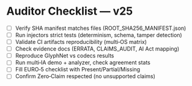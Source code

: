 # Auditor Checklist — v25

- [ ] Verify SHA manifest matches files (ROOT_SHA256_MANIFEST.json)
- [ ] Run injectors strict tests (determinism, schema, tamper detection)
- [ ] Validate CI artifacts reproducibility (multi‑OS matrix)
- [ ] Check evidence docs (ERRATA, CLAIMS_AUDIT, AI Act mapping)
- [ ] Reproduce GlyphNet vs codecs results
- [ ] Run multi‑IA demo + analyzer, check agreement stats
- [ ] Fill EURO‑5 checklist with Present/Partial/Missing
- [ ] Confirm Zero‑Claim respected (no unsupported claims)
